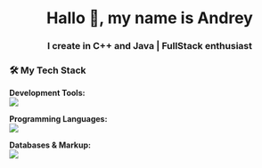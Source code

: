 <h1 align="center">Hallo 👋, my name is Andrey</h1>
<h3 align="center">I create in C++ and Java | FullStack enthusiast</h3>

### 🛠️ My Tech Stack

**Development Tools:**
<br>
<img src="https://skillicons.dev/icons?i=vscode,git,androidstudio" />

**Programming Languages:**
<br>
<img src="https://skillicons.dev/icons?i=cpp,java,python,html,css" />

**Databases & Markup:**
<br>
<img src="https://skillicons.dev/icons?i=mysql,xml" />

